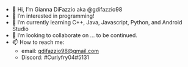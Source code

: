 - 👋 Hi, I’m Gianna DiFazzio aka @gdifazzio98
- 👀 I’m interested in programming! 
- 🌱 I’m currently learning C++, Java, Javascript, Python, and Android Studio
- 💞️ I’m looking to collaborate on ... to be continued. 
- 📫 How to reach me: 
     - email: gdifazzio98@gmail.com
     - Discord: #Curlyfry04#5131

<!---
gdifazzio98/gdifazzio98 is a ✨ special ✨ repository because its `README.md` (this file) appears on your GitHub profile.
You can click the Preview link to take a look at your changes.
--->
